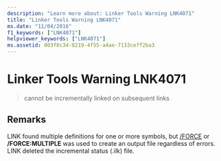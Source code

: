 ```yaml
---
description: "Learn more about: Linker Tools Warning LNK4071"
title: "Linker Tools Warning LNK4071"
ms.date: "11/04/2016"
f1_keywords: ["LNK4071"]
helpviewer_keywords: ["LNK4071"]
ms.assetid: 803f8c34-8219-4f55-a4ae-7133ceff2ba3
---
```

# Linker Tools Warning LNK4071

> cannot be incrementally linked on subsequent links

## Remarks

LINK found multiple definitions for one or more symbols, but [/FORCE](../../build/reference/force-force-file-output.md) or **/FORCE:MULTIPLE** was used to create an output file regardless of errors. LINK deleted the incremental status (.ilk) file.
